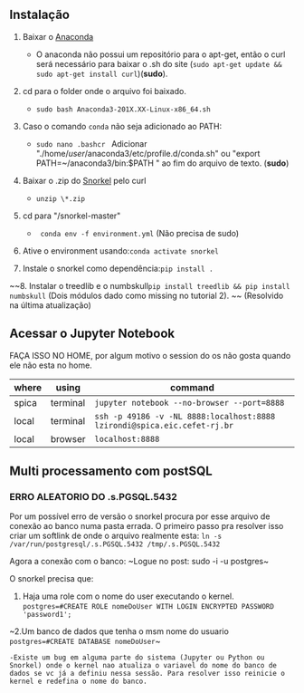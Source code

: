 
## Instalação 
1. Baixar o [Anaconda](https://www.anaconda.com/distribution/)
    - O anaconda não possui um repositório para o apt-get, então o curl será necessário para baixar o .sh do site (```sudo apt-get update && sudo apt-get install curl```)(**sudo**).
  
2. cd para o folder onde o arquivo foi baixado.
    - ```sudo bash Anaconda3-201X.XX-Linux-x86_64.sh```

3. Caso o comando ```conda``` não seja adicionado ao PATH:
    - ```sudo nano .bashcr ```
      Adicionar "./home/*user*/anaconda3/etc/profile.d/conda.sh" ou "export PATH=~/anaconda3/bin:$PATH
" ao fim do arquivo de texto. (**sudo**)
      
4. Baixar o .zip do [Snorkel](https://github.com/HazyResearch/snorkel) pelo curl
	- ```unzip \*.zip```

5. cd para "/snorkel-master"
	- ``` conda env -f environment.yml``` (Não precisa de sudo)

6. Ative o environment usando:```conda activate snorkel```

7. Instale o snorkel como dependência:``` pip install . ```

~~8. Instalar o treedlib e o numbskull```pip install treedlib && pip install numbskull``` (Dois módulos dado como missing no tutorial 2). ~~ (Resolvido na última atualização)

## Acessar o Jupyter Notebook

FAÇA ISSO NO HOME, por algum motivo o session do os não gosta quando ele não esta no home.

| where  | using    | command                                          |
| ------ | -------- | ------------------------------------------------ |
| spica | terminal | `jupyter notebook --no-browser --port=8888`      |
| local  | terminal | `ssh -p 49186 -v -NL 8888:localhost:8888 lzirondi@spica.eic.cefet-rj.br` |
| local  | browser  | `localhost:8888`                                 |

## Multi processamento com postSQL

### ERRO ALEATORIO DO .s.PGSQL.5432

Por um possível erro de versão o snorkel procura por esse arquivo de conexão ao banco numa pasta errada. O primeiro passo pra resolver isso  criar um softlink de onde o arquivo realmente esta:
```ln -s /var/run/postgresql/.s.PGSQL.5432 /tmp/.s.PGSQL.5432```

Agora a conexão com o banco:
~Logue no post: sudo -i -u postgres~

O snorkel precisa que:
1. Haja uma role com o nome do user executando o kernel.
	```postgres=#CREATE ROLE nomeDoUser WITH LOGIN ENCRYPTED PASSWORD 'password1';```
	
~2.Um banco de dados que tenha o msm nome do usuario
	```postgres=#CREATE DATABASE nomeDoUser```~

	-Existe um bug em alguma parte do sistema (Jupyter ou Python ou Snorkel) onde o kernel nao atualiza o variavel do nome do banco de dados se vc já a definiu nessa sessão. Para resolver isso reinicie o kernel e redefina o nome do banco.
	
	


